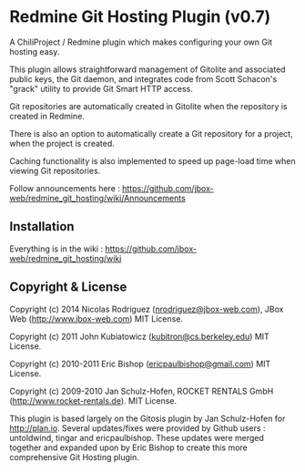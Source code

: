 # Redmine Git Hosting Plugin (v0.7)

A ChiliProject / Redmine plugin which makes configuring your own Git hosting easy.

This plugin allows straightforward management of Gitolite and associated public keys, the Git daemon, and integrates code from Scott Schacon's "grack" utility
to provide Git Smart HTTP access. 

Git repositories are automatically created in Gitolite when the repository is created in Redmine.

There is also an option to automatically create a Git repository for a project, when the project is created.

Caching functionality is also implemented to speed up page-load time when viewing Git repositories.

Follow announcements here : https://github.com/jbox-web/redmine_git_hosting/wiki/Announcements

## Installation

Everything is in the wiki : https://github.com/jbox-web/redmine_git_hosting/wiki


## Copyright & License

Copyright (c) 2014 Nicolas Rodriguez (nrodriguez@jbox-web.com), JBox Web (http://www.jbox-web.com) MIT License.

Copyright (c) 2011 John Kubiatowicz (kubitron@cs.berkeley.edu) MIT License.

Copyright (c) 2010-2011 Eric Bishop (ericpaulbishop@gmail.com) MIT License.

Copyright (c) 2009-2010 Jan Schulz-Hofen, ROCKET RENTALS GmbH (http://www.rocket-rentals.de). MIT License.

This plugin is based largely on the Gitosis plugin by Jan Schulz-Hofen for http://plan.io. Several updates/fixes were provided by Github users : untoldwind, tingar and ericpaulbishop.
These updates were merged together and expanded upon by Eric Bishop to create this more comprehensive Git Hosting plugin.
